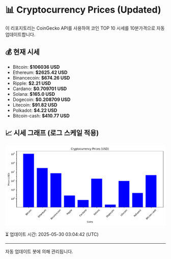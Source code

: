 
# 📊 Cryptocurrency Prices (Updated)

이 리포지토리는 CoinGecko API를 사용하여 코인 TOP 10 시세를 10분가격으로 자동 업데이트합니다.

## 💰 현재 시세
- Bitcoin: **$106036 USD**
- Ethereum: **$2625.42 USD**
- Binancecoin: **$674.26 USD**
- Ripple: **$2.21 USD**
- Cardano: **$0.709701 USD**
- Solana: **$165.0 USD**
- Dogecoin: **$0.208709 USD**
- Litecoin: **$91.82 USD**
- Polkadot: **$4.22 USD**
- Bitcoin-cash: **$410.77 USD**

## 📈 시세 그래프 (로그 스케일 적용)
![Crypto Prices](crypto_prices.png)

⏳ 업데이트 시간: 2025-05-30 03:04:42 (UTC)

---
자동 업데이트 봇에 의해 관리됩니다.
